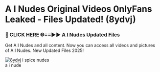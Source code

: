 # A I Nudes Original Videos 0nlyFans Leaked - Files Updated! (8ydvj)

<h3>🔴 CLICK HERE 🌐==►► <a href="https://tinyurl.com/4mcuefdz" rel="nofollow">A I Nudes Updated Files</a></h3>

Get A I Nudes and all content. Now you can access all videos and pictures of A I Nudes. New Updated Files 2025!

[![8ydvj](https://i.imgur.com/StAQSOY.gif)](https://tinyurl.com/4mcuefdz)
i spice nudes<br>
a i nude